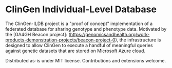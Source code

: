 # ClinGen Individual-Level Database 

The ClinGen-ILDB project is a "proof of concept" implementation of a federated database for sharing genotype and phenotype data. Motivated by the [GA4GH Beacon project]: (https://genomicsandhealth.org/work-products-demonstration-projects/beacon-project-0), the infrastructure is designed to allow ClinGen to execute a handful of meaningful queries against genetic datasets that are stored on Microsoft Azure cloud.

Distributed as-is under MIT license. Contributions and extensions welcome. 
